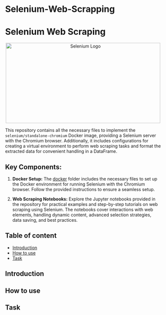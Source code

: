 # Selenium-Web-Scrapping

# Selenium Web Scraping

<div align="center">
  <img src="https://upload.wikimedia.org/wikipedia/commons/9/9f/Selenium_logo.svg" alt="Selenium Logo" width="500" height="259">
</div>


This repository contains all the necessary files to implement the `selenium/standalone-chromium` Docker image, providing a Selenium server with the Chromium browser. Additionally, it includes configurations for creating a virtual environment to perform web scraping tasks and format the extracted data for convenient handling in a DataFrame.

## Key Components:

1. **Docker Setup:**
   The [docker](docker) folder includes the necessary files to set up the Docker environment for running Selenium with the Chromium browser. Follow the provided instructions to ensure a seamless setup.

2. **Web Scraping Notebooks:**
   Explore the Jupyter notebooks provided in the repository for practical examples and step-by-step tutorials on web scraping using Selenium. The notebooks cover interactions with web elements, handling dynamic content, advanced selection strategies, data saving, and best practices.

## Table of content

- [Introduction](#Introduction)
- [How to use](#How-to-use )
- [Task](#task)

## Introduction

## How to use

## Task
  